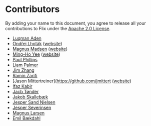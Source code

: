 # Contributors

By adding your name to this document, you agree to release all your contributions to Flix under the [Apache 2.0 License](LICENSE.md).

- [Luqman Aden](https://github.com/luqmana)
- [Ondřej Lhoták](https://github.com/olhotak) ([website](http://plg.uwaterloo.ca/~olhotak/))
- [Magnus Madsen](https://github.com/magnus-madsen) ([website](http://plg.uwaterloo.ca/~mmadsen/))
- [Ming-Ho Yee](https://github.com/mhyee) ([website](http://mhyee.com))
- [Paul Phillips](https://github.com/paulp)
- [Liam Palmer](https://github.com/liampalmer43)
- [Jim Zhang](https://github.com/neynt)
- [Ramin Zarifi](https://github.com/FlaminGuy)
- [Jason Mittertreiner](https://github.com/jmittert ([website](https://jmittertreiner.ca))
- [Ifaz Kabir](https://github.com/ifazk)
- [Jacb Tønder](https://github.com/jacobtonder)
- [Jakob Skallebæk](https://github.com/jskallebak)
- [Jesper Sand Nielsen](https://github.com/sansemand)
- [Jesper Severinsen](https://github.com/Xonuss)
- [Magnus Larsen](https://github.com/magnusbl95)
- [Emil Bækdahl](https://github.com/emilbaekdahl)